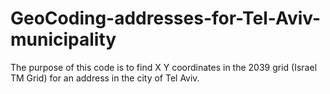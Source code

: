 # GeoCoding-addresses-for-Tel-Aviv-municipality
The purpose of this code is to find X Y coordinates in the 2039 grid (Israel TM Grid) for an address in the city of Tel Aviv.
